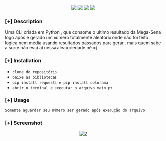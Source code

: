 
<p align="center">
<br>
    <img src="https://img.shields.io/badge/Author-Rafael Guedes-magenta?style=flat-square">
    <img src="https://img.shields.io/badge/Open%20Source-yes-orange?style=flat-square">
    <img src="https://img.shields.io/badge/Made%20In-Brazil-green?style=flat-square">
    <img src="https://img.shields.io/badge/Written%20In-Python3-blue?style=flat-square">
</p>

### [+] Description
Uma CLI criada em Python , que consome o ultimo resultado  da Mega-Sena logo após e gerado um número totalmente aleatório onde não foi feito logica nem média usando resultados passados para gerar.. mais quem sabe a sorte não está ai nessa aleatoriedade né =).  

### [+] Installation
 - `clone do repositório `
 - `baixe as bibliotecas`
 - `pip install requests e pip install colorama`
 - `abrir o terminal e executar o arquivo main.py`

### [+] Usage
`Somente aguardar seu número ser gerado após execução do arquivo`

### [+] Screenshot
<p align="center">
    <a  href="https://imgbb.com/"><img src="https://i.ibb.co/1vY1QQ5/2.png" alt="2" border="0"></a>
</p>


